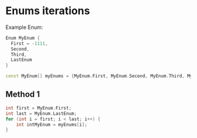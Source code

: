 # Enums iterations
Example Enum:
```cpp
Enum MyEnum {
  First = -1111,
  Second,
  Third,
  LastEnum
}

const MyEnum[] myEnums = {MyEnum.First, MyEnum.Second, MyEnum.Third, MyEnum.LastEnum};

```
## Method 1
```cpp
int first = MyEnum.First;
int last = MyEnum.LastEnum;
for (int i = first; i < last; i++) {
    int intMyEnum = myEnums[i];
}
```
